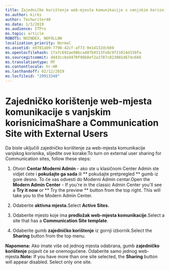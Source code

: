```yaml
---
title: Zajedničko korištenje web-mjesta komunikacije s vanjskim korisnicima
ms.author: kirks
author: Techwriter40
ms.date: 1/3/2019
ms.audience: ITPro
ms.topic: article
ROBOTS: NOINDEX, NOFOLLOW
localization_priority: Normal
ms.assetid: e0701ab9-7798-42cf-af73-9e14132dc669
ms.openlocfilehash: 17a7c692ae98bca407b9313fa9c9f21014d159fa
ms.sourcegitcommit: dd43cc0a9470f98b8ef2a3787c823801d674c666
ms.translationtype: MT
ms.contentlocale: hr-HR
ms.lasthandoff: 02/12/2019
ms.locfileid: "29913348"
---
```

# <a name="share-a-communication-site-with-external-users"></a><span data-ttu-id="77da8-102">Zajedničko korištenje web-mjesta komunikacije s vanjskim korisnicima</span><span class="sxs-lookup"><span data-stu-id="77da8-102">Share a Communication Site with External Users</span></span>

<span data-ttu-id="77da8-103">Da biste uključili zajedničko korištenje za web-mjesta komunikacije vanjskog korisnika, slijedite ove korake:</span><span class="sxs-lookup"><span data-stu-id="77da8-103">To turn on external user sharing for Communication sites, follow these steps:</span></span> 
  
1. <span data-ttu-id="77da8-p101">Otvori **Centar Moderni Admin** - ako ste u klasičnom Center Admin ste vidjet ćete i **pokušajte ga sada** ili \*\* pokušajte pretpregled \*\* gumb iz gore desno. To će vas odvesti do Moderni Admin centar.</span><span class="sxs-lookup"><span data-stu-id="77da8-p101">Open the **Modern Admin Center** - If you're in the classic Admin Center you'll see a **Try it now** or \*\* Try the preview \*\* button from the top right. This will take you to the Modern Admin Center.</span></span> 
  
2. <span data-ttu-id="77da8-106">Odaberite **aktivna mjesta.**</span><span class="sxs-lookup"><span data-stu-id="77da8-106">Select **Active Sites.**</span></span>
  
3. <span data-ttu-id="77da8-107">Odaberite mjesto koje ima **predložak web-mjesta komunikacije**.</span><span class="sxs-lookup"><span data-stu-id="77da8-107">Select a site that has a **Communication Site template**.</span></span> 
  
4. <span data-ttu-id="77da8-108">Odaberite gumb **zajedničko korištenje** iz gornji izbornik.</span><span class="sxs-lookup"><span data-stu-id="77da8-108">Select the **Sharing** button from the top menu.</span></span> 
  
 <span data-ttu-id="77da8-p102">**Napomena:** Ako imate više od jednog mjesta odabrana, gumb **zajedničko korištenje** pojavit će se onemogućene. Odaberite samo jednog web-mjesta.</span><span class="sxs-lookup"><span data-stu-id="77da8-p102">**Note:** If you have more than one site selected, the **Sharing** button will appear disabled. Select only one site.</span></span> 
  

